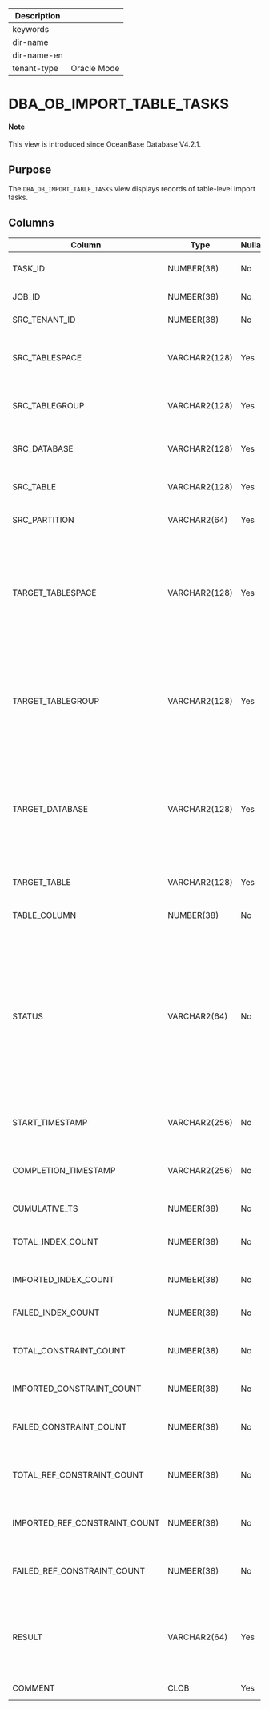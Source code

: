 | Description ||
|---|---|
| keywords ||
| dir-name ||
| dir-name-en ||
| tenant-type | Oracle Mode |

# DBA_OB_IMPORT_TABLE_TASKS

<main id="notice" type='explain'>
  <h4>Note</h4>
  <p>This view is introduced since OceanBase Database V4.2.1. </p>
</main>

## Purpose

The `DBA_OB_IMPORT_TABLE_TASKS` view displays records of table-level import tasks. 

## Columns

| **Column** | **Type** | **Nullable?** | **Description** |
| --- | --- | --- | --- |
| TASK_ID | NUMBER(38) | No | The ID of the load balancing task. |
| JOB_ID | NUMBER(38) | No | The ID of the job. |
| SRC_TENANT_ID | NUMBER(38) | No | The ID of the source tenant. |
| SRC_TABLESPACE | VARCHAR2(128) | Yes | The tablespace to which the source table belongs. |
| SRC_TABLEGROUP | VARCHAR2(128) | Yes | The table group to which the source table belongs. |
| SRC_DATABASE | VARCHAR2(128) | Yes | The database to which the source table belongs. |
| SRC_TABLE | VARCHAR2(128) | Yes | The name of the source table. |
| SRC_PARTITION | VARCHAR2(64) | Yes | The name of a partition in the source table. |
| TARGET_TABLESPACE | VARCHAR2(128) | Yes | The name of the target tablespace to which the table is to be remapped. Leave the field empty if the table does not need to be remapped. |
| TARGET_TABLEGROUP | VARCHAR2(128) | Yes | The name of the target table group to which the table is to be remapped. Leave the field empty if the table does not need to be remapped. |
| TARGET_DATABASE | VARCHAR2(128) | Yes | The name of the target database to which the table is to be remapped. Leave the field empty if the table does not need to be remapped. |
| TARGET_TABLE | VARCHAR2(128) | Yes | The name of the target table. |
| TABLE_COLUMN | NUMBER(38) | No | The number of columns in the table. |
| STATUS | VARCHAR2(64) | No | The status of the job. Valid values:<ul><li>`INIT`: The task is in the initialization state.  </li><li>`DOING`: The task is being executed. </li><li>`FINISH`: The task is completed. </li></ul> |
| START_TIMESTAMP | VARCHAR2(256) | No | The time on the tenant when the job was started. |
| COMPLETION_TIMESTAMP | VARCHAR2(256) | No | The time on the tenant when the job was completed. |
| CUMULATIVE_TS | NUMBER(38) | No | The cumulative time. |
| TOTAL_INDEX_COUNT | NUMBER(38) | No | The total number of indexes to import. |
| IMPORTED_INDEX_COUNT | NUMBER(38) | No | The number of indexes imported. |
| FAILED_INDEX_COUNT | NUMBER(38) | No | The number of indexes failed to be imported. |
| TOTAL_CONSTRAINT_COUNT | NUMBER(38) | No | The total number of constraints to import. |
| IMPORTED_CONSTRAINT_COUNT | NUMBER(38) | No | The number of constraints imported. |
| FAILED_CONSTRAINT_COUNT | NUMBER(38) | No | The number of constraints failed to be imported. |
| TOTAL_REF_CONSTRAINT_COUNT | NUMBER(38) | No | The total number of referenced constraints to import. |
| IMPORTED_REF_CONSTRAINT_COUNT | NUMBER(38) | No | The number of referenced constraints imported. |
| FAILED_REF_CONSTRAINT_COUNT | NUMBER(38) | No | The number of referenced constraints failed to be imported. |
| RESULT | VARCHAR2(64) | Yes | The result of the table-level restore job. Valid values:<ul><li>SUCCESS  </li><li>FAIL </li></ul> |
| COMMENT | CLOB | Yes | The additional information. |
